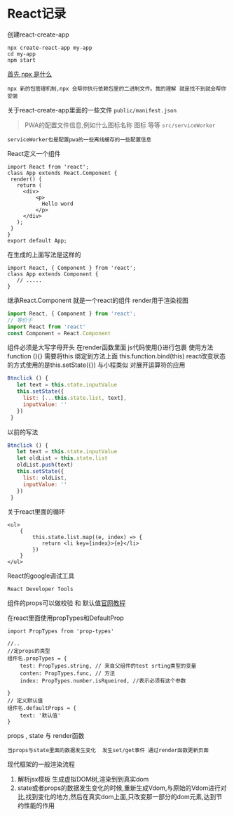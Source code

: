 # React记录
 创建react-create-app
 ```
npx create-react-app my-app
cd my-app
npm start
 ```
 [首先 npx 是什么](https://juejin.im/entry/59f2bab06fb9a04511705fba)
 ```
npx 新的包管理机制,npx 会帮你执行依赖包里的二进制文件。我的理解 就是找不到就会帮你安装
 ```
 关于react-create-app里面的一些文件
 `public/manifest.json`
 > PWA的配置文件信息,例如什么图标名称 图标 等等
 `src/serviceWorker`
 ````
serviceWorker也是配置pwa的一些离线缓存的一些配置信息
 ````
 React定义一个组件
 ```
import React from 'react';
 class App extends React.Component {
  render() {
    return (
      <div>
          <p>
            Hello word
          </p>
      </div>
    );
  }
}
 export default App;
 ```
 在生成的上面写法是这样的
 ```
import React, { Component } from 'react';
 class App extends Component {
	// .....
}
 ```
 继承React.Component 就是一个react的组件
 render用于渲染视图
 ```JavaScript
import React, { Component } from 'react';
// 等价于
import React from 'react'
const Component = React.Component
 ```
 组件必须是大写字母开头
 在render函数里面 js代码使用{}进行包裹
 使用方法 function (){} 需要将this 绑定到方法上面 this.function.bind(this)
 react改变状态的方式使用的是this.setState({}) 与小程类似
 对展开运算符的应用
 ```JavaScript
 Btnclick () {
    let text = this.state.inputValue
    this.setState({
      list: [...this.state.list, text],
      inputValue: ''
    })
  }
 ```
以前的写法
 ```JavaScript
 Btnclick () {
    let text = this.state.inputValue
    let oldList = this.state.list
    oldList.push(text)
    this.setState({
      list: oldList,
      inputValue: ''
    })
  }
 ```
 关于react里面的循环
 ```React
 <ul>
     {
         this.state.list.map((e, index) => {
         	return <li key={index}>{e}</li>
         })
     }
 </ul>
 ```





React的google调试工具

`React Developer Tools`



组件的props可以做校验 和 默认值[官网教程](https://reactjs.org/docs/typechecking-with-proptypes.html)

在react里面使用propTypes和DefaultProp

```
import PropTypes from 'prop-types'

//.. 
//定props的类型
组件名.propTypes = {
    test: PropTypes.string, // 来自父组件的test srting类型的变量
    conten: PropTypes.func, // 方法
    index: PropTypes.number.isRqueired, //表示必须有这个参数 
    
}
// 定义默认值
组件名.defaultProps = {
	text: '默认值'
}
```



props , state 与 render函数

```
当props与state里面的数据发生变化  发生set/get事件 通过render函数更新页面
```

现代框架的一般渲染流程

1. 解析jsx模板 生成虚拟DOM树,渲染到到真实dom
2. state或者props的数据发生变化的时候,重新生成Vdom,与原始的Vdom进行对比,找到变化的地方,然后在真实dom上面,只改变那一部分的dom元素,达到节约性能的作用

